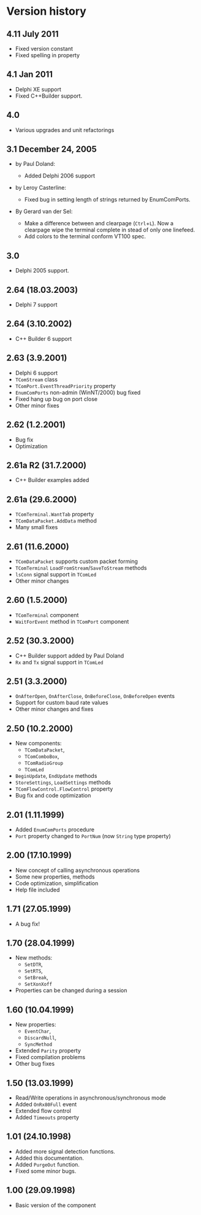 # Version history

## 4.11 July 2011

- Fixed version constant
- Fixed spelling in property

## 4.1 Jan 2011

- Delphi XE support
- Fixed C++Builder support.

## 4.0

- Various upgrades and unit refactorings

## 3.1  December 24, 2005

- by Paul Doland:
  - Added Delphi 2006 support

- by Leroy Casterline:
  - Fixed bug in setting length of strings returned by EnumComPorts.  

- By Gerard van der Sel:
  - Make a difference between and clearpage (`Ctrl`+`L`). Now a clearpage wipe the terminal  complete in stead of only one linefeed.
  - Add colors to the terminal conform VT100 spec.

## 3.0

- Delphi 2005 support.

## 2.64 (18.03.2003)

- Delphi 7 support

## 2.64 (3.10.2002)

- C++ Builder 6 support

## 2.63 (3.9.2001)

- Delphi 6 support
- `TComStream` class
- `TComPort.EventThreadPriority` property
- `EnumComPorts` non-admin (WinNT/2000) bug fixed
- Fixed hang up bug on port close
- Other minor fixes

## 2.62 (1.2.2001)

- Bug fix
- Optimization

## 2.61a R2 (31.7.2000)

- C++ Builder examples added

## 2.61a (29.6.2000)

- `TComTerminal.WantTab` property
- `TComDataPacket.AddData` method
- Many small fixes

## 2.61 (11.6.2000)

- `TComDataPacket` supports custom packet forming
- `TComTerminal` `LoadFromStream`/`SaveToStream` methods
- `lsConn` signal support in `TComLed`
- Other minor changes

## 2.60 (1.5.2000)

- `TComTerminal` component
- `WaitForEvent` method in `TComPort` component

## 2.52 (30.3.2000)

- C++ Builder support added by Paul Doland
- `Rx` and `Tx` signal support in `TComLed`

## 2.51 (3.3.2000)

- `OnAfterOpen`, `OnAfterClose`, `OnBeforeClose`, `OnBeforeOpen` events
- Support for custom baud rate values
- Other minor changes and fixes

## 2.50 (10.2.2000)

- New components:
  - `TComDataPacket`,
  - `TComComboBox`,
  - `TComRadioGroup`
  - `TComLed`
- `BeginUpdate`, `EndUpdate` methods
- `StoreSettings`, `LoadSettings` methods
- `TComFlowControl.FlowControl` property
- Bug fix and code optimization

## 2.01 (1.11.1999)

- Added `EnumComPorts` procedure
- `Port` property changed to `PortNum` (now `String` type property)

## 2.00 (17.10.1999)

- New concept of calling asynchronous operations
- Some new properties, methods
- Code optimization, simplification
- Help file included

## 1.71 (27.05.1999)

- A bug fix!

## 1.70 (28.04.1999)

- New methods:
  - `SetDTR`,
  - `SetRTS`,
  - `SetBreak`,
  - `SetXonXoff`
- Properties can be changed during a session

## 1.60 (10.04.1999)

- New properties:
  - `EventChar`,
  - `DiscardNull`,
  - `SyncMethod`
- Extended `Parity` property
- Fixed compilation problems
- Other bug fixes

## 1.50 (13.03.1999)

- Read/Write operations in asynchronous/synchronous mode
- Added `OnRx80Full` event
- Extended flow control
- Added `Timeouts` property

## 1.01 (24.10.1998)

- Added more signal detection functions.
- Added this documentation.
- Added `PurgeOut` function.
- Fixed some minor bugs.

## 1.00 (29.09.1998)

- Basic version of the component
